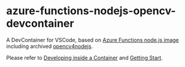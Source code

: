 # azure-functions-nodejs-opencv-devcontainer

A DevContainer for VSCode, based on [Azure Functions node.js image](https://github.com/Azure/azure-functions-docker/blob/master/host/3.0/buster/amd64/node/node12/node12.Dockerfile) including archived [opencv4nodejs](https://www.npmjs.com/package/opencv4nodejs).

Please refer to [Developing inside a Container](https://code.visualstudio.com/docs/remote/containers) and [Getting Start](https://code.visualstudio.com/docs/remote/containers#_getting-started).